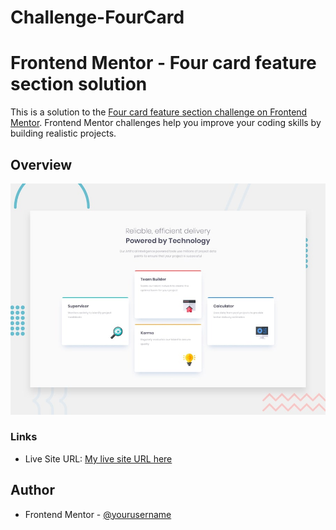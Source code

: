 # Challenge-FourCard

# Frontend Mentor - Four card feature section solution

This is a solution to the [Four card feature section challenge on Frontend Mentor](https://www.frontendmentor.io/challenges/four-card-feature-section-weK1eFYK). Frontend Mentor challenges help you improve your coding skills by building realistic projects. 

## Overview

![](/images/desktop-preview.jpg)


### Links

- Live Site URL: [My live site URL here](https://your-live-site-url.com)


## Author

- Frontend Mentor - [@yourusername](https://www.frontendmentor.io/profile/jeanD1300)
